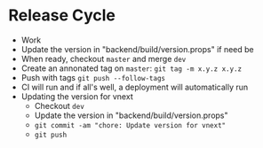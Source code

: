 # Release Cycle

- Work
- Update the version in "backend/build/version.props" if need be
- When ready, checkout `master` and merge `dev`
- Create an annonated tag on `master`: `git tag -m x.y.z x.y.z`
- Push with tags `git push --follow-tags`
- CI will run and if all's well, a deployment will automatically run
- Updating the version for vnext
  - Checkout `dev`
  - Update the version in "backend/build/version.props"
  - `git commit -am "chore: Update version for vnext"`
  - `git push`
